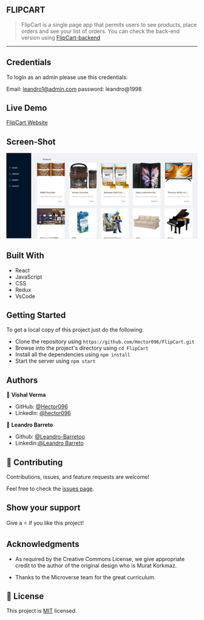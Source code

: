 ## FLIPCART

> FlipCart is a single page app that permits users to see products, place orders and see your list of orders. You can check the back-end version using [FlipCart-backend](https://github.com/Hector096/FlipCart-backend)

---

## Credentials

To login as an admin please use this credentials:

Email: leandro1@admin.com
password: leandro@1998

## Live Demo

[FlipCart Website](https://deploy-preview-4--peaceful-meninsky-cc6a1e.netlify.app)



## Screen-Shot

![Screen Shot](./asset/screenshot.png)

## Built With

- React
- JavaScript
- CSS
- Redux
- VsCode

## Getting Started

To get a local copy of this project just do the following:

- Clone the repository using `https://github.com/Hector096/FlipCart.git`
- Browse into the project's directory using `cd FlipCart`
- Install all the dependencies using `npm install`
- Start the server using `npm start`

## Authors

👤 **Vishal Verma**

- GitHub: [@Hector096](https://github.com/Hector096)
- LinkedIn: [@hector096](https://www.linkedin.com/in/hector096/)

👤 **Leandro Barreto**

- Github: [@Leandro-Barretoo](https://github.com/Leandro-Barretoo)
- Linkedin:[@Leandro Barreto](https://www.linkedin.com/in/leandroobarreto/)


## 🤝 Contributing

Contributions, issues, and feature requests are welcome!

Feel free to check the [issues page](https://github.com/Hector096/PokeApp/issues).

## Show your support

Give a ⭐️ if you like this project!

## Acknowledgments

- As required by the Creative Commons License, we give appropriate credit to the author of the original design who is Murat Korkmaz.

- Thanks to the Microverse team for the great curriculum.

## 📝 License

This project is [MIT](./MIT.md) licensed.
